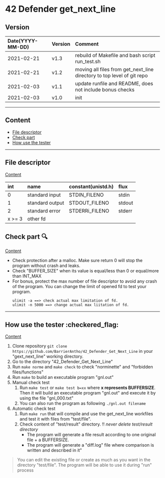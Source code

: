 # 42 Defender get\_next\_line

## Version

|Date(YYYY-MM-DD)|Version|Comment|
|:---|:---|:---|
|2021-02-21|v1.3|rebuild of Makefile and bash script run\_test.sh|
|2021-02-21|v1.2|moving all files from get\_next\_line directory to top level of git repo|
|2021-02-03|v1.1|update runfile and README, does not include bonus checks|
|2021-02-03|v1.0|init|

---

## Content
- [File descriptor](#file-descriptor)
- [Check part](#check-part-mag)
- [How use the tester](#how-use-the-tester-checkered_flag)

---

## File descriptor

[Content](#content)

|int|name|constant(unistd.h)|flux|
|:---|:---|:---|:---|
|0|standard input|STDIN\_FILENO|stdin|
|1|standard output|STDOUT\_FILENO|stdout|
|2|standard error|STDERRi\_FILENO|stderr|
|x >= 3|other fd|||

## Check part :mag:

[Content](#content)

- Check protection after a malloc. Make sure return 0 will stop the program without crash and leaks.
- Check "BUFFER\_SIZE" when its value is equal/less than 0 or equal/more than INT\_MAX
- For bonus, protect the max number of file descriptor to avoid any crash of the program. You can change the limit of opened fd to test your program.
	```
	ulimit -a ==> check actual max limitation of fd.
	ulimit -n 5000 ==> change actual max liitation of fd.
	```

---

## How use the tester :checkered\_flag:

[Content](#content)

1. Clone repository `git clone https://github.com/BarrierAntho/42_Defender_Get_Next_Line` in your "gext\_next\_line" working directory.
2. Go to the directory "42\_Defender\_Get\_Next\_Line"
4. Run `make norme` and `make check` to check "norminette" and "forbidden files/functions"
5. Run `make` to build an executable program "gnl.out"
6. Manual check test
	1. Run `make test` or `make test b=xx` where **x represents BUFFERSIZE**. Then it will build an executable program "gnl.out" and execute it by using the file "gnl\_000.txt"
	2. You can also run the program as following `./gnl.out filename` 
7. Automatic check test
	1. Run `make run` that will compile and use the get\_next\_line workfiles and test it with files from "test/file".
	2. Check content of "test/result" directory. :bangbang: *_never delete test/result directory_*
		- The program will generate a file result according to one original file + a BUFFERSIZE.
		- The program will generate a "diff.log" file where comparison is written and described in it"
> You can edit the existing file or create as much as you want in the directory "test/file". The program will be able to use it during "run" process
